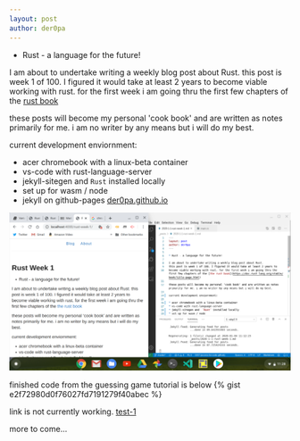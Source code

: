```yaml
---
layout: post
author: der0pa
---
```


* Rust - a language for the future!

I am about to undertake writing a weekly blog post about Rust. 
this post is week 1 of 100. I figured it would take at least 2 years to 
become viable working with rust. for the first week i am going thru the first few chapters of the [rust book](https://doc.rust-lang.org/stable/book/title-page.html)  

these posts will become my personal 'cook book' and are written as notes primarily for me. i am no writer by any means but i will do my best.
 
current development enviornment:

* acer chromebook with a linux-beta container
* vs-code with rust-language-server 
* jekyll-sitegen and  `Rust` installed locally 
* set up for wasm / node  
* jekyll on github-pages [der0pa.github.io](https://der0pa.github.io) 

![Screen-shot](../images/2020-01-04.png)


finished code from the guessing game tutorial is below
{% gist e2f72980d0f76027fd7191279f40abec %}



link is not currently working.
[test-1](https://drive.google.com/open?id=1KZhgMm36m8h_jWLcYxJB281gS5ddMFqL)



more to come...